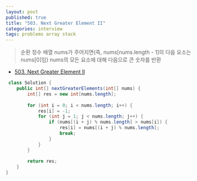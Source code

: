 ```yaml
---
layout: post
published: true
title: "503. Next Greater Element II"
categories: interview
tags: problems array stack
---
```


> 순환 정수 배열 nums가 주어지면(즉, nums[nums.length - 1]의 다음 요소는 nums[0]임) nums의 모든 요소에 대해 다음으로 큰 숫자를 반환

- [503. Next Greater Element II](https://leetcode.com/problems/next-greater-element-ii/)


```java
 class Solution {
    public int[] nextGreaterElements(int[] nums) {
        int[] res = new int[nums.length];
        
        for (int i = 0; i < nums.length; i++) {
            res[i] = -1;
            for (int j = 1; j < nums.length; j++) {
                if (nums[(i + j) % nums.length] > nums[i]) {
                    res[i] = nums[(i + j) % nums.length];
                    break;
                }
            }
        }
        
        return res;
    }
}
```
